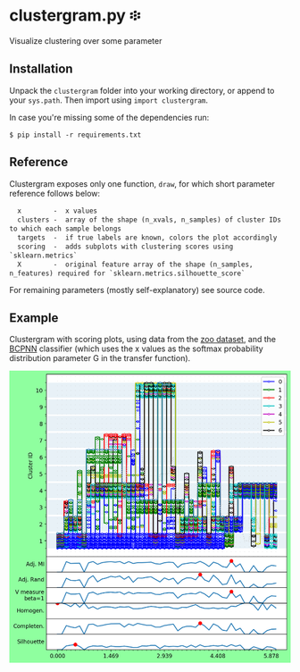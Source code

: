 # clustergram.py ፨
Visualize clustering over some parameter

## Installation
Unpack the `clustergram` folder into your working directory, or append to your `sys.path`. Then import using `import clustergram`.

In case you're missing some of the dependencies run:
```
$ pip install -r requirements.txt
```

## Reference
Clustergram exposes only one function, `draw`, for which short parameter reference follows below:
```
  x        -  x values
  clusters -  array of the shape (n_xvals, n_samples) of cluster IDs to which each sample belongs
  targets  -  if true labels are known, colors the plot accordingly
  scoring  -  adds subplots with clustering scores using `sklearn.metrics`
  X        -  original feature array of the shape (n_samples, n_features) required for `sklearn.metrics.silhouette_score`
```
For remaining parameters (mostly self-explanatory) see source code.

## Example
Clustergram with scoring plots, using data from the [zoo dataset](https://archive.ics.uci.edu/ml/datasets/Zoo), and the [BCPNN](https://github.com/mwielondek/BCPNN) classifier (which uses the x values as the softmax probability distribution parameter G in the transfer function).

![Example screenshot](example_zoo.png?raw=true)
